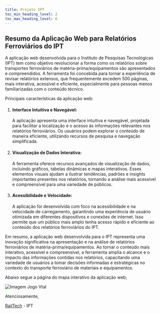 ```yaml
---
title: Projeto IPT
toc_min_heading_level: 2
toc_max_heading_level: 6
---
```


##  Resumo da Aplicação Web para Relatórios Ferroviários do IPT

A aplicação web desenvolvida para o Instituto de Pesquisas Tecnológicas (IPT) tem como objetivo revolucionar a forma como os relatórios sobre transportes ferroviários de matéria-prima/equipamentos são apresentados e compreendidos. A ferramenta foi concebida para tornar a experiência de revisar relatórios extensos, que frequentemente excedem 500 páginas, mais interativa, acessível e eficiente, especialmente para pessoas menos familiarizadas com o conteúdo técnico.

Principais características da aplicação web:

1. #### Interface Intuitiva e Navegável:
    A aplicação apresenta uma interface intuitiva e navegável, projetada para facilitar a localização e o acesso às informações relevantes nos relatórios ferroviários. Os usuários podem explorar o conteúdo de maneira eficiente, utilizando recursos de pesquisa e navegação simplificada.

2. #### Visualização de Dados Interativa:
    A ferramenta oferece recursos avançados de visualização de dados, incluindo gráficos, tabelas dinâmicas e mapas interativos. Esses elementos visuais ajudam a ilustrar tendências, padrões e insights importantes presentes nos relatórios, tornando a análise mais acessível e compreensível para uma variedade de públicos.

3. #### Acessibilidade e Velocidade:
    A aplicação foi desenvolvida com foco na acessibilidade e na velocidade de carregamento, garantindo uma experiência de usuário otimizada em diferentes dispositivos e conexões de internet. Isso permite que um público mais amplo tenha acesso rápido e eficiente ao conteúdo dos relatórios ferroviários do IPT.

Em resumo, a aplicação web desenvolvida para o IPT representa uma inovação significativa na apresentação e na análise de relatórios ferroviários de matéria-prima/equipamentos. Ao tornar o conteúdo mais interativo, acessível e compreensível, a ferramenta amplia o alcance e o impacto das informações contidas nos relatórios, capacitando uma variedade de usuários a tomar decisões informadas e estratégicas no contexto do transporte ferroviário de materiais e equipamentos.

Abaixo segue a página do mapa interativo da aplicação web;

![Imagem Jogo Vtal](/img/IPT.png)

Atenciosamente,

[RailTech](https://github.com/2023M2T8-Inteli/Projeto2) - IPT
